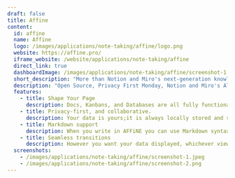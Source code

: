 ```yaml
---
draft: false
title: Affine
content:
  id: affine
  name: Affine
  logo: /images/applications/note-taking/affine/logo.png
  website: https://affine.pro/
  iframe_website: /website/applications/note-taking/affine
  direct_link: true
  dashboardImage: /images/applications/note-taking/affine/screenshot-1.jpeg
  short_description: "More than Notion and Miro's next-generation knowledge base, AFFiNE unifies planning, sorting, and creation."
  description: "Open Source, Privacy First Monday, Notion and Miro's Alternative. Affine is the next-generation collaborative knowledge base for professionals. It's not just a collection of Docs, whiteboard, and tables. Transform any building block as you like. Say goodbye to redundancy. Store your data once, and keep your data as you like it."
  features:
    - title: Shape Your Page
      description: Docs, Kanbans, and Databases are all fully functional anywhere, anytime. A truly what-you-see-is-what-you-get environment for your data. All pages come with a document (Paper Mode) and whiteboard (Edgeless Mode) view.
    - title: Privacy-first, and collaborative.
      description: Your data is yours;it is always locally stored and secured - available to you always. While still being able to enjoy collaboration features such as real-time editing and sharing with others, without any cloud setup.
    - title: Markdown support
      description: When you write in AFFiNE you can use Markdown syntax which helps create an easier editing experience, that can be experienced with just a keyboard. And this allows you to export your data cleanly into Markdown.
    - title: Seamless transitions
      description: However you want your data displayed, whichever viewing mode you use, AFFiNE supports easy transitions to allow you to quickly and effortlessly view your data in the way you want.
  screenshots:
    - /images/applications/note-taking/affine/screenshot-1.jpeg
    - /images/applications/note-taking/affine/screenshot-2.png
---
```

